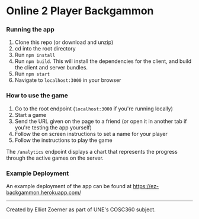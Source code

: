# Online 2 Player Backgammon 

### Running the app

1. Clone this repo (or download and unzip)
2. cd into the root directory
3. Run `npm install`
4. Run `npm build`. This will install the dependencies for the client, and build the client and server bundles.
5. Run `npm start`
6. Navigate to `localhost:3000` in your browser

### How to use the game

1. Go to the root endpoint (`localhost:3000` if you're running locally)
2. Start a game
3. Send the URL given on the page to a friend (or open it in another tab if you're testing the app yourself)
4. Follow the on screen instructions to set a name for your player
5. Follow the instructions to play the game

The `/analytics` endpoint displays a chart that represents the progress through the active games on the server.

### Example Deployment

An example deployment of the app can be found at https://ez-backgammon.herokuapp.com/

--- 

Created by Elliot Zoerner as part of UNE's COSC360 subject.
